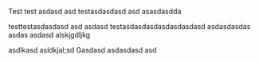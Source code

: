 Test
test asdasd
asd 
testasdasdasd asd asasdasdda

testtestasdasdasd asd 
asdasd
testasdasdasdasdasdasdasd
asdasdasdas
asdas
asdasd
alskjgdljkg

asdlkasd
asldkjal;sd
Gasdasd
asdasdasd
asd
